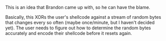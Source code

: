 This is an idea that Brandon came up with, so he can have the blame.

Basically, this XORs the user's shellcode against a stream of random bytes that
changes every so often (maybe once/minute, but I haven't decided yet). The user
needs to figure out how to determine the random bytes accurately and encode
their shellcode before it resets again.
